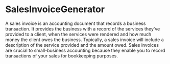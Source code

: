 # SalesInvoiceGenerator

A sales invoice is an accounting document that records a business transaction. It provides the business with a record of the services they’ve provided to a client, when the services were rendered and how much money the client owes the business.  Typically, a sales invoice will include a description of the service provided and the amount owed. Sales invoices are crucial to small-business accounting because they enable you to record transactions of your sales for bookkeeping purposes.

